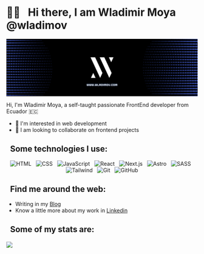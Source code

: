 # 👋🏻 &nbsp;&nbsp;Hi there, I am Wladimir Moya @wladimov

<a target="_blank" href="https://wladimov.com"><img align="center" src="./wladimov.png" alt="Wladimir Moya's github profile banner - Software development engineer" /></a>

<!-- <p>Hi, I'm Wladimir Moya, a self-taught passionate FrontEnd developer from Ecuador.I've been building stuff on the web since when 2018. I enjoy writing post in my blog about the things that I am learning.</p> -->
<p>
Hi, I'm Wladimir Moya, a self-taught passionate FrontEnd developer from Ecuador 🇪🇨
</p>

- 👀 I'm interested in web development
- 💞️ I am looking to collaborate on frontend projects


## &nbsp;&nbsp;Some technologies I use:

<p align="center">
  <img src="https://img.shields.io/badge/HTML5-E34F26?style=for-the-badge&logo=html5&logoColor=white" alt="HTML" />&nbsp;&nbsp;
  <img src="https://img.shields.io/badge/CSS3-1572B6?style=for-the-badge&logo=css3&logoColor=white" alt="CSS" />&nbsp;&nbsp;
  <img src="https://img.shields.io/badge/JavaScript-323330?style=for-the-badge&logo=javascript&logoColor=F7DF1E" alt="JavaScript" />&nbsp;&nbsp;
  <img src="https://img.shields.io/badge/React-20232A?style=for-the-badge&logo=react&logoColor=61DAFB" alt="React" />&nbsp;&nbsp;
  <img src="https://img.shields.io/badge/next.js-000000?style=for-the-badge&logo=nextdotjs&logoColor=white" alt="Next.js" />&nbsp;&nbsp;
  <img src="https://img.shields.io/badge/Astro-FF5D01?style=for-the-badge&logo=astro&logoColor=white" alt="Astro" />&nbsp;&nbsp;
  <img src="https://img.shields.io/badge/Sass-CC6699?style=for-the-badge&logo=sass&logoColor=white" alt="SASS" />&nbsp;&nbsp;
  <img src="https://img.shields.io/badge/Tailwind_CSS-38B2AC?style=for-the-badge&logo=tailwind-css&logoColor=white" alt="Tailwind" />&nbsp;&nbsp;
  <!-- <img src="https://img.shields.io/badge/Stylus-333333?style=for-the-badge&logo=stylus&logoColor=white" alt="Stylus" />&nbsp;&nbsp; -->
  <!-- <img src="https://img.shields.io/badge/TypeScript-007ACC?style=for-the-badge&logo=typescript&logoColor=white" alt="TypeScript" />&nbsp;&nbsp; -->
  <!-- <img src="https://img.shields.io/badge/Vue-20232A?style=for-the-badge&logo=Vue&logoColor=61DAFB" alt="Vue" />&nbsp;&nbsp; -->
  <!-- <img src="https://img.shields.io/badge/Angular-DD0031?style=for-the-badge&logo=angular&logoColor=white" alt="Angular" />&nbsp;&nbsp; -->
  <!-- <img src="https://img.shields.io/badge/Node.js-43853D?style=for-the-badge&logo=node.js&logoColor=white" alt="Node" />&nbsp;&nbsp; -->
  <!-- <img src="https://img.shields.io/badge/Jest-C21325?style=for-the-badge&logo=jest&logoColor=white" alt="Jest" />&nbsp;&nbsp; -->
  <img src="https://img.shields.io/badge/Git-F05032?style=for-the-badge&logo=git&logoColor=white" alt="Git" />&nbsp;&nbsp;
  <img src="https://img.shields.io/badge/github%20-%23000.svg?&style=for-the-badge&logo=github&logoColor=white" alt="GitHub" />
</p>

## &nbsp;&nbsp;Find me around the web:
- Writing in my <a target="_blank" href="https://wladimov.com">Blog</a>
- Know a little more about my work in <a target="_blank" href="https://www.linkedin.com/in/wladimov/">Linkedin</a>


## &nbsp;&nbsp;Some of my stats are:

<img align="center" src="https://github-readme-stats.vercel.app/api/top-langs/?username=wladimov&layout=compact&theme=buefy&hide_border=true" />

<!-- |<img align="center" src="https://github-readme-stats.vercel.app/api?username=wladimov&show_icons=true&include_all_commits=true&theme=buefy&hide_border=true" alt="Anurag's github stats" /> | <img align="center" src="https://github-readme-stats.vercel.app/api/top-langs/?username=wladimov&layout=compact&theme=buefy&hide_border=true" /> |
| ------------- | ------------- |
 -->